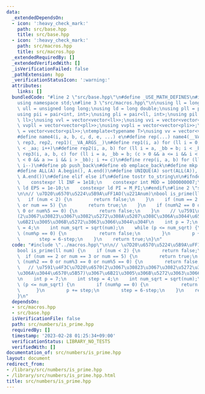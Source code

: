 ```yaml
---
data:
  _extendedDependsOn:
  - icon: ':heavy_check_mark:'
    path: src/base.hpp
    title: src/base.hpp
  - icon: ':heavy_check_mark:'
    path: src/macros.hpp
    title: src/macros.hpp
  _extendedRequiredBy: []
  _extendedVerifiedWith: []
  _isVerificationFailed: false
  _pathExtension: hpp
  _verificationStatusIcon: ':warning:'
  attributes:
    links: []
  bundledCode: "#line 2 \"src/base.hpp\"\n#define _USE_MATH_DEFINES\n#include <bits/stdc++.h>\n\
    using namespace std;\n#line 3 \"src/macros.hpp\"\n\nusing ll = long long;\nusing\
    \ ull = unsigned long long;\nusing ld = long double;\nusing pll = pair<ll, ll>;\n\
    using pii = pair<int, int>;\nusing pli = pair<ll, int>;\nusing pil = pair<int,\
    \ ll>;\nusing vvl = vector<vector<ll>>;\nusing vvi = vector<vector<int>>;\nusing\
    \ vvpll = vector<vector<pll>>;\nusing vvpli = vector<vector<pli>>;\nusing vvpil\
    \ = vector<vector<pil>>;\ntemplate<typename T>\nusing vv = vector<vector<T>>;\n\
    #define name4(i, a, b, c, d, e, ...) e\n#define rep(...) name4(__VA_ARGS__, rep4,\
    \ rep3, rep2, rep1)(__VA_ARGS__)\n#define rep1(i, a) for (ll i = 0, _aa = a; i\
    \ < _aa; i++)\n#define rep2(i, a, b) for (ll i = a, _bb = b; i < _bb; i++)\n#define\
    \ rep3(i, a, b, c) for (ll i = a, _bb = b; (c > 0 && a <= i && i < _bb) or (c\
    \ < 0 && a >= i && i > _bb); i += c)\n#define rrep(i, a, b) for (ll i=(a); i>(b);\
    \ i--)\n#define pb push_back\n#define eb emplace_back\n#define mkp make_pair\n\
    #define ALL(A) A.begin(), A.end()\n#define UNIQUE(A) sort(ALL(A)), A.erase(unique(ALL(A)),\
    \ A.end())\n#define elif else if\n#define tostr to_string\n\n#ifndef CONSTANTS\n\
    \    constexpr ll INF = 1e18;\n    constexpr int MOD = 1000000007;\n    constexpr\
    \ ld EPS = 1e-10;\n    constexpr ld PI = M_PI;\n#endif\n#line 2 \"src/numbers/is_prime.hpp\"\
    \n\n// \u7D20\u6570\u5224\u5B9A\uFF1AO(\u221Anum)\nbool is_prime(ll num) {\n \
    \   if (num < 2) {\n        return false;\n    }\n    if (num == 2 or num == 3\
    \ or num == 5) {\n        return true;\n    }\n    if (num%2 == 0 or num%3 ==\
    \ 0 or num%5 == 0) {\n        return false;\n    }\n    // \u7591\u4F3C\u7D20\u6570\
    (2\u3067\u30823\u3067\u3082\u5272\u308A\u5207\u308C\u306A\u3044\u6570\u5B57)\u3067\
    \u6B21\u3005\u306B\u5272\u3063\u3066\u3044\u304F\n    int p = 7;\n    int step\
    \ = 4;\n    int num_sqrt = sqrt(num);\n    while (p <= num_sqrt) {\n        if\
    \ (num%p == 0) {\n            return false;\n        }\n        p += step;\n \
    \       step = 6-step;\n    }\n    return true;\n}\n"
  code: "#include \"../macros.hpp\"\n\n// \u7D20\u6570\u5224\u5B9A\uFF1AO(\u221Anum)\n\
    bool is_prime(ll num) {\n    if (num < 2) {\n        return false;\n    }\n  \
    \  if (num == 2 or num == 3 or num == 5) {\n        return true;\n    }\n    if\
    \ (num%2 == 0 or num%3 == 0 or num%5 == 0) {\n        return false;\n    }\n \
    \   // \u7591\u4F3C\u7D20\u6570(2\u3067\u30823\u3067\u3082\u5272\u308A\u5207\u308C\
    \u306A\u3044\u6570\u5B57)\u3067\u6B21\u3005\u306B\u5272\u3063\u3066\u3044\u304F\
    \n    int p = 7;\n    int step = 4;\n    int num_sqrt = sqrt(num);\n    while\
    \ (p <= num_sqrt) {\n        if (num%p == 0) {\n            return false;\n  \
    \      }\n        p += step;\n        step = 6-step;\n    }\n    return true;\n\
    }\n"
  dependsOn:
  - src/macros.hpp
  - src/base.hpp
  isVerificationFile: false
  path: src/numbers/is_prime.hpp
  requiredBy: []
  timestamp: '2023-02-28 01:25:34+09:00'
  verificationStatus: LIBRARY_NO_TESTS
  verifiedWith: []
documentation_of: src/numbers/is_prime.hpp
layout: document
redirect_from:
- /library/src/numbers/is_prime.hpp
- /library/src/numbers/is_prime.hpp.html
title: src/numbers/is_prime.hpp
---
```

